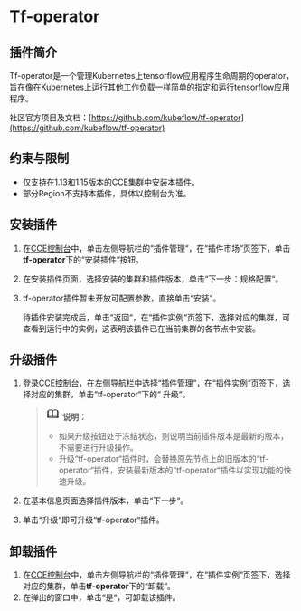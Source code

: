 # Tf-operator<a name="cce_01_0199"></a>

## 插件简介<a name="section173631312185614"></a>

Tf-operator是一个管理Kubernetes上tensorflow应用程序生命周期的operator，旨在像在Kubernetes上运行其他工作负载一样简单的指定和运行tensorflow应用程序。

社区官方项目及文档：[https://github.com/kubeflow/tf-operator](https://github.com/kubeflow/tf-operator)

## 约束与限制<a name="section58764833810"></a>

-   仅支持在1.13和1.15版本的[CCE集群](购买CCE集群.md)中安装本插件。
-   部分Region不支持本插件，具体以控制台为准。

## 安装插件<a name="section3843632115420"></a>

1.  在[CCE控制台](https://console.huaweicloud.com/cce2.0/?utm_source=helpcenter)中，单击左侧导航栏的“插件管理“，在“插件市场“页签下，单击**tf-operator**下的“安装插件“按钮。
2.  在安装插件页面，选择安装的集群和插件版本，单击“下一步：规格配置“。
3.  tf-operator插件暂未开放可配置参数，直接单击“安装“。

    待插件安装完成后，单击“返回“，在“插件实例“页签下，选择对应的集群，可查看到运行中的实例，这表明该插件已在当前集群的各节点中安装。


## 升级插件<a name="section23441939916"></a>

1.  登录[CCE控制台](https://console.huaweicloud.com/cce2.0/?utm_source=helpcenter)，在左侧导航栏中选择“插件管理“，在“插件实例“页签下，选择对应的集群，单击“tf-operator“下的“ 升级“。

    >![](public_sys-resources/icon-note.gif) **说明：** 
    >-   如果升级按钮处于冻结状态，则说明当前插件版本是最新的版本，不需要进行升级操作。
    >-   升级“tf-operator“插件时，会替换原先节点上的旧版本的“tf-operator“插件，安装最新版本的“tf-operator“插件以实现功能的快速升级。

2.  在基本信息页面选择插件版本，单击“下一步“。
3.  单击“升级“即可升级“tf-operator“插件。

## 卸载插件<a name="section1484453212546"></a>

1.  在[CCE控制台](https://console.huaweicloud.com/cce2.0/?utm_source=helpcenter)中，单击左侧导航栏的“插件管理“，在“插件实例“页签下，选择对应的集群，单击**tf-operator**下的“卸载“。
2.  在弹出的窗口中，单击“是“，可卸载该插件。

